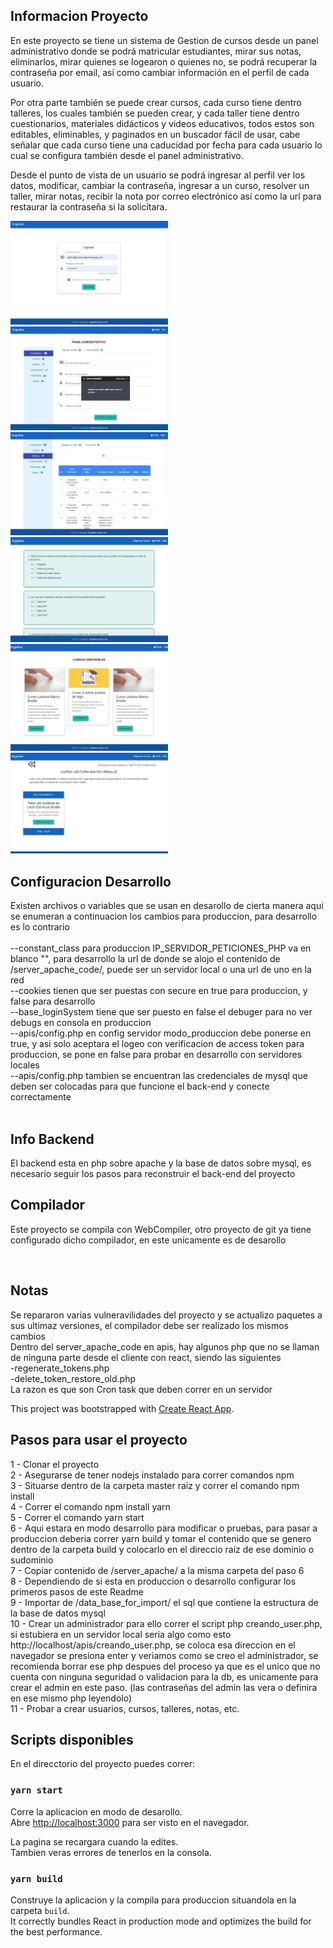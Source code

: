 ## Informacion Proyecto
En este proyecto se tiene un sistema de Gestion de cursos desde un panel administrativo donde se podrá matricular estudiantes, mirar sus notas, eliminarlos, mirar quienes se logearon o quienes no, se podrá recuperar la contraseña por email, asi como cambiar información en el perfil de cada usuario.

Por otra parte también se puede crear cursos, cada curso tiene dentro talleres, los cuales también se pueden crear, y cada taller tiene dentro cuestionarios, materiales didácticos y videos educativos, todos estos son editables, eliminables, y paginados en un buscador fácil de usar, cabe señalar que cada curso tiene una caducidad por fecha para cada usuario lo cual se configura también desde el panel administrativo.

Desde el punto de vista de un usuario se podrá ingresar al perfil ver los datos, modificar, cambiar la contraseña, ingresar a un curso, resolver un taller, mirar notas, recibir la nota por correo electrónico así como la url para restaurar la contraseña si la solicitara.

<img src="img_example/example1.jpg" width="50%" heigth="auto">   <img src="img_example/example2.jpg" width="50%" heigth="auto">
<img src="img_example/example3.jpg" width="50%" heigth="auto">   <img src="img_example/example4.jpg" width="50%" heigth="auto">
<img src="img_example/example5.jpg" width="50%" heigth="auto">   <img src="img_example/example6.jpg" width="50%" heigth="auto">

## Configuracion Desarrollo

Existen archivos o variables que se usan en desarollo de cierta manera aqui se enumeran a continuacion los cambios para produccion, para desarrollo es lo contrario<br /><br />
--constant_class para produccion IP_SERVIDOR_PETICIONES_PHP va en blanco "", para desarrollo la url de donde se alojo el contenido de /server_apache_code/, puede ser un servidor local o una url de uno en la red<br />
--cookies tienen que ser puestas con secure en true para produccion, y false para desarrollo<br />
--base_loginSystem tiene que ser puesto en false el debuger para no ver debugs en consola en produccion<br />
--apis/config.php en config servidor modo_produccion debe ponerse en true, y asi solo aceptara el logeo con verificacion de access token para produccion, se pone en false para     probar en desarrollo con servidores locales<br />
--apis/config.php tambien se encuentran las credenciales de mysql que deben ser colocadas para que funcione el back-end y conecte correctamente<br />
<br />

## Info Backend

El backend esta en php sobre apache y la base de datos sobre mysql, es necesario seguir los pasos para reconstruir el back-end del proyecto

## Compilador

Este proyecto se compila con WebCompiler, otro proyecto de git ya tiene configurado dicho compilador, en este unicamente es de desarollo

<br />

## Notas

Se repararon varias vulneravilidades del proyecto y se actualizo paquetes a sus ultimaz versiones, el compilador debe ser realizado los mismos cambios<br/>
Dentro del server_apache_code en apis, hay algunos php que no se llaman de ninguna parte desde el cliente con react, siendo las siguientes
<br/>-regenerate_tokens.php
<br/>-delete_token_restore_old.php<br/>
La razon es que son Cron task que deben correr en un servidor

This project was bootstrapped with [Create React App](https://github.com/facebook/create-react-app).

## Pasos para usar el proyecto

1 - Clonar el proyecto<br/>
2 - Asegurarse de tener nodejs instalado para correr comandos npm<br/>
3 - Situarse dentro de la carpeta master raiz y correr el comando npm install<br/>
4 - Correr el comando npm install yarn<br/>
5 - Correr el comando yarn start<br/>
6 - Aqui estara en modo desarrollo para modificar o pruebas, para pasar a produccion deberia correr yarn build y tomar el contenido que se genero dentro de la carpeta build y colocarlo en el direccio raiz   de ese dominio o sudominio<br/>
7 - Copiar contenido de /server_apache/ a la misma carpeta del paso 6<br/>
8 - Dependiendo de si esta en produccion o desarrollo configurar los primeros pasos de este Readme<br/>
9 - Importar de /data_base_for_import/ el sql que contiene la estructura de la base de datos mysql<br/>
10 - Crear un administrador para ello correr el script php creando_user.php, si estubiera en un servidor local seria algo como esto http://localhost/apis/creando_user.php, se coloca esa direccion en el navegador se presiona enter y veriamos como se creo el administrador, se recomienda borrar ese php despues del proceso ya que es el unico que no cuenta con ninguna seguridad o validacion para la db, es unicamente para crear el admin en este paso. (las contraseñas del admin las vera o definira en ese mismo php leyendolo)<br/>
11 - Probar a crear usuarios, cursos, talleres, notas, etc.<br/>

## Scripts disponibles

En el direcctorio del proyecto puedes correr:

### `yarn start`

Corre la aplicacion en modo de desarollo.<br />
Abre [http://localhost:3000](http://localhost:3000) para ser visto en el navegador.

La pagina se recargara cuando la edites.<br />
Tambien veras errores de tenerlos en la consola.

### `yarn build`

Construye la aplicacion y la compila para produccion situandola en la carpeta `build`.<br />
It correctly bundles React in production mode and optimizes the build for the best performance.
